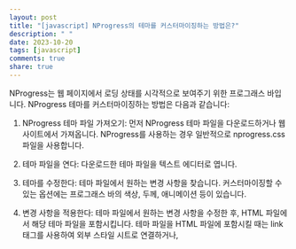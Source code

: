 ```yaml
---
layout: post
title: "[javascript] NProgress의 테마를 커스터마이징하는 방법은?"
description: " "
date: 2023-10-20
tags: [javascript]
comments: true
share: true
---
```

NProgress는 웹 페이지에서 로딩 상태를 시각적으로 보여주기 위한 프로그래스 바입니다. NProgress 테마를 커스터마이징하는 방법은 다음과 같습니다:

1. NProgress 테마 파일 가져오기: 먼저 NProgress 테마 파일을 다운로드하거나 웹사이트에서 가져옵니다. NProgress를 사용하는 경우 일반적으로 nprogress.css 파일을 사용합니다.

2. 테마 파일을 연다: 다운로드한 테마 파일을 텍스트 에디터로 엽니다.

3. 테마를 수정한다: 테마 파일에서 원하는 변경 사항을 찾습니다. 커스터마이징할 수 있는 옵션에는 프로그래스 바의 색상, 두께, 애니메이션 등이 있습니다.

4. 변경 사항을 적용한다: 테마 파일에서 원하는 변경 사항을 수정한 후, HTML 파일에서 해당 테마 파일을 포함시킵니다. 테마 파일을 HTML 파일에 포함시킬 때는 link 태그를 사용하여 외부 스타일 시트로 연결하거나, <style> 태그 내에 CSS 코드로 직접 작성할 수도 있습니다.

5. 테마 적용 확인: 웹 페이지를 새로고침하여 변경된 테마가 적용되었는지 확인합니다.

NProgress 테마를 커스터마이징하여 로딩 상태를 시각적으로 더욱 독특하게 표현할 수 있습니다. 마음에 드는 테마를 찾기 어렵다면 직접 작성하여 웹사이트에 맞게 수정할 수도 있습니다.

포괄적인 NProgress 테마 커스터마이징 가이드는 NProgress 공식 문서나 개발자 커뮤니티에서 찾아볼 수 있습니다.